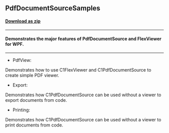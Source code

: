 ## PdfDocumentSourceSamples
#### [Download as zip](https://downgit.github.io/#/home?url=https://github.com/GrapeCity/ComponentOne-WPF-Samples/tree/master/\NET_4.5.2\C1.WPF.Document\CS\PdfDocumentSourceSamples)
____
#### Demonstrates the major features of PdfDocumentSource and FlexViewer for WPF.
____

* PdfView:

Demonstrates how to use C1FlexViewer and C1PdfDocumentSource to create
simple PDF viewer.


* Export:

Demonstrates how C1PdfDocumentSource can be used without a viewer
to export documents from code.


* Printing:

Demonstrates how C1PdfDocumentSource can be used without a viewer
to print documents from code.
